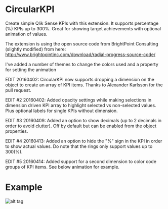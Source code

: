# CircularKPI
Create simple Qlik Sense KPIs with this extension. It supports percentage (%) KPIs up to 300%. Great for showing target achievements with optional animation of values.

The extension is using the open source code from BrightPoint Consulting (slightly modified) from here:
http://www.brightpointinc.com/download/radial-progress-source-code/

I've added a number of themes to change the colors used and a property for setting the animation

EDIT 20160402: CircularKPI now supports dropping a dimension on the object to create an array of KPI items. Thanks to Alexander Karlsson for the pull request.

EDIT #2 20160402: Added opacity settings while making selections in dimension driven KPI array to highlight selected vs non-selected values. Plus optional labels for single KPIs without dimension.

EDIT #3 20160409: Added an option to show decimals (up to 2 decimals in order to avoid clutter). Off by default but can be enabled from the object properties.

EDIT #4 20160413: Added an option to hide the "%" sign in the KPI in order to show actual values. Do note that the rings only support values up to 300(%).

EDIT #5 20160414: Added support for a second dimension to color code groups of KPI items. See below animation for example.

# Example
![alt tag](https://raw.githubusercontent.com/johsund/CircularKPI/master/CircularKPI_animation2.gif)
